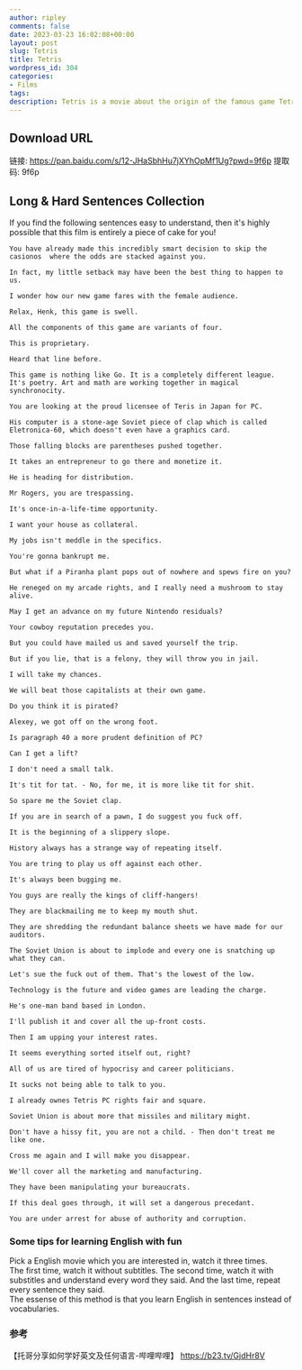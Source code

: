 ```yaml
---
author: ripley
comments: false
date: 2023-03-23 16:02:08+00:00
layout: post
slug: Tetris
title: Tetris
wordpress_id: 304
categories:
- Films
tags:
description: Tetris is a movie about the origin of the famous game Tetris.  
---
```

## **Download URL**  
链接: https://pan.baidu.com/s/12-JHaSbhHu7jXYhOpMf1Ug?pwd=9f6p 提取码: 9f6p   
## **Long & Hard Sentences Collection**  
If you find the following sentences easy to understand, then it's highly possible that this film is entirely a piece of cake for you!  
```
You have already made this incredibly smart decision to skip the casionos  where the odds are stacked against you.       

In fact, my little setback may have been the best thing to happen to us.  

I wonder how our new game fares with the female audience.  

Relax, Henk, this game is swell.  

All the components of this game are variants of four.  

This is proprietary.  

Heard that line before.  

This game is nothing like Go. It is a completely different league.  It's poetry. Art and math are working together in magical synchronocity.   

You are looking at the proud licensee of Teris in Japan for PC.  

His computer is a stone-age Soviet piece of clap which is called Eletronica-60, which doesn't even have a graphics card.   

Those falling blocks are parentheses pushed together.  

It takes an entrepreneur to go there and monetize it.  

He is heading for distribution.  

Mr Rogers, you are trespassing.  

It's once-in-a-life-time opportunity.  

I want your house as collateral.  

My jobs isn't meddle in the specifics.  

You're gonna bankrupt me.  

But what if a Piranha plant pops out of nowhere and spews fire on you?  

He reneged on my arcade rights, and I really need a mushroom to stay alive.  

May I get an advance on my future Nintendo residuals?  

Your cowboy reputation precedes you.  

But you could have mailed us and saved yourself the trip.   

But if you lie, that is a felony, they will throw you in jail.  

I will take my chances.  

We will beat those capitalists at their own game.   

Do you think it is pirated?  

Alexey, we got off on the wrong foot.  

Is paragraph 40 a more prudent definition of PC?  

Can I get a lift?  

I don't need a small talk.  

It's tit for tat. - No, for me, it is more like tit for shit.  

So spare me the Soviet clap.   

If you are in search of a pawn, I do suggest you fuck off.  

It is the beginning of a slippery slope.  

History always has a strange way of repeating itself.  

You are tring to play us off against each other.  

It's always been bugging me.   

You guys are really the kings of cliff-hangers!  

They are blackmailing me to keep my mouth shut.  

They are shredding the redundant balance sheets we have made for our auditors.  

The Soviet Union is about to implode and every one is snatching up what they can.   

Let's sue the fuck out of them. That's the lowest of the low.  

Technology is the future and video games are leading the charge.  

He's one-man band based in London.  

I'll publish it and cover all the up-front costs. 

Then I am upping your interest rates.  

It seems everything sorted itself out, right?  

All of us are tired of hypocrisy and career politicians.  

It sucks not being able to talk to you.  

I already ownes Tetris PC rights fair and square.  

Soviet Union is about more that missiles and military might.  

Don't have a hissy fit, you are not a child. - Then don't treat me like one.  

Cross me again and I will make you disappear.  

We'll cover all the marketing and manufacturing.  

They have been manipulating your bureaucrats.  

If this deal goes through, it will set a dangerous precedant.  

You are under arrest for abuse of authority and corruption.  

```

### **Some tips for learning English with fun**  
Pick a English movie which you are interested in, watch it three times.  
The first time, watch it without subtitles. The second time, watch it with substitles and understand every word they said.  And the last time, repeat every sentence they said.  
The essense of this method is that you learn English in sentences instead of vocabularies.  
### **参考**  
【托哥分享如何学好英文及任何语言-哔哩哔哩】 https://b23.tv/GjdHr8V
